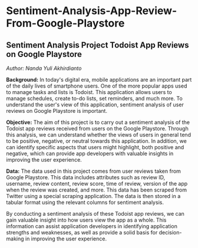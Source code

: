 # Sentiment-Analysis-App-Review-From-Google-Playstore

## Sentiment Analysis Project Todoist App Reviews on Google Playstore
_Author: Nanda Yuli Akhirdianto_

**Background:** In today's digital era, mobile applications are an important part of the daily lives of smartphone users. One of the more popular apps used to manage tasks and lists is Todoist. This application allows users to manage schedules, create to-do lists, set reminders, and much more. To understand the user's view of this application, sentiment analysis of user reviews on Google Playstore is important.

**Objective:** The aim of this project is to carry out a sentiment analysis of the Todoist app reviews received from users on the Google Playstore. Through this analysis, we can understand whether the views of users in general tend to be positive, negative, or neutral towards this application. In addition, we can identify specific aspects that users might highlight, both positive and negative, which can provide app developers with valuable insights in improving the user experience.

**Data:** The data used in this project comes from user reviews taken from Google Playstore. This data includes attributes such as review ID, username, review content, review score, time of review, version of the app when the review was created, and more. This data has been scraped from Twitter using a special scraping application. The data is then stored in a tabular format using the relevant columns for sentiment analysis.

By conducting a sentiment analysis of these Todoist app reviews, we can gain valuable insight into how users view the app as a whole. This information can assist application developers in identifying application strengths and weaknesses, as well as provide a solid basis for decision-making in improving the user experience.

